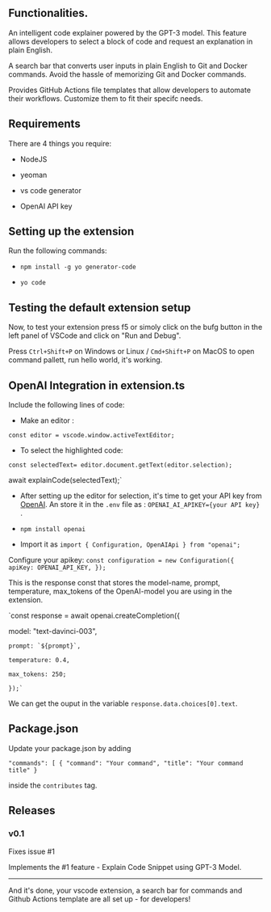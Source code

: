 ## Functionalities.

An intelligent code explainer powered by the GPT-3 model. This feature allows developers to select a block of code and request an explanation in plain English. 

A search bar that converts user inputs in plain English to Git and Docker commands. Avoid the hassle of memorizing Git and Docker commands.

Provides GitHub Actions file templates that allow developers to automate their workflows. Customize them to fit their specifc needs.


## Requirements

There are 4 things you require: 

* NodeJS

* yeoman

* vs code generator

* OpenAI API key



## Setting up the extension 

Run the following commands: 

* `npm install -g yo generator-code`


* `yo code`

## Testing the default extension setup


Now, to test your extension press f5 or simoly click on the bufg button in the left panel of VSCode and click on "Run and Debug". 

Press `Ctrl+Shift+P` on Windows or Linux / `Cmd+Shift+P` on MacOS to open command pallett, run hello world, it's working.


## OpenAI Integration in extension.ts

Include the following lines of code: 

* Make an editor : 


`const editor = vscode.window.activeTextEditor;`


* To select the highlighted code:


`const selectedText= editor.document.getText(editor.selection);`

 await explainCode(selectedText);`


* After setting up the editor for selection, it's time to get your API key from [OpenAI](https://platform.openai.com/). An store it in the `.env` file as : `OPENAI_AI_APIKEY={your API key}` .

* `npm install openai`

* Import it as `import { Configuration, OpenAIApi } from "openai";`

Configure your apikey: 
`const configuration = new Configuration({
				apiKey: OPENAI_API_KEY,
			});`

This is the response const that stores the model-name, prompt, temperature, max_tokens of the OpenAI-model you are using in the extension.

`const response = await openai.createCompletion({

  model: "text-davinci-003",
  
	prompt: `${prompt}`,
  
	temperature: 0.4,
  
	max_tokens: 250;
  
	});`
  
 We can get the ouput in the variable 
`response.data.choices[0].text`.


## Package.json

Update your package.json by adding 

`"commands": [
            {
                "command": "Your command",
                "title": "Your command title"
            }`
            
            
 inside the `contributes` tag.
## Releases

### v0.1
Fixes issue #1

Implements the #1 feature - Explain Code Snippet using GPT-3 Model.

---


And it's done, your vscode extension, a search bar for commands and Github Actions template are all set up - for developers!
